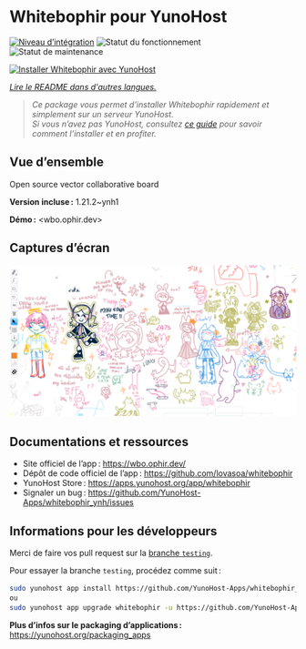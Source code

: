 <!--
Nota bene : ce README est automatiquement généré par <https://github.com/YunoHost/apps/tree/master/tools/readme_generator>
Il NE doit PAS être modifié à la main.
-->

# Whitebophir pour YunoHost

[![Niveau d’intégration](https://apps.yunohost.org/badge/integration/whitebophir)](https://ci-apps.yunohost.org/ci/apps/whitebophir/)
![Statut du fonctionnement](https://apps.yunohost.org/badge/state/whitebophir)
![Statut de maintenance](https://apps.yunohost.org/badge/maintained/whitebophir)

[![Installer Whitebophir avec YunoHost](https://install-app.yunohost.org/install-with-yunohost.svg)](https://install-app.yunohost.org/?app=whitebophir)

*[Lire le README dans d'autres langues.](./ALL_README.md)*

> *Ce package vous permet d’installer Whitebophir rapidement et simplement sur un serveur YunoHost.*  
> *Si vous n’avez pas YunoHost, consultez [ce guide](https://yunohost.org/install) pour savoir comment l’installer et en profiter.*

## Vue d’ensemble

Open source vector collaborative board

**Version incluse :** 1.21.2~ynh1

**Démo :** <wbo.ophir.dev>

## Captures d’écran

![Capture d’écran de Whitebophir](./doc/screenshots/screenshots.png)

## Documentations et ressources

- Site officiel de l’app : <https://wbo.ophir.dev/>
- Dépôt de code officiel de l’app : <https://github.com/lovasoa/whitebophir>
- YunoHost Store : <https://apps.yunohost.org/app/whitebophir>
- Signaler un bug : <https://github.com/YunoHost-Apps/whitebophir_ynh/issues>

## Informations pour les développeurs

Merci de faire vos pull request sur la [branche `testing`](https://github.com/YunoHost-Apps/whitebophir_ynh/tree/testing).

Pour essayer la branche `testing`, procédez comme suit :

```bash
sudo yunohost app install https://github.com/YunoHost-Apps/whitebophir_ynh/tree/testing --debug
ou
sudo yunohost app upgrade whitebophir -u https://github.com/YunoHost-Apps/whitebophir_ynh/tree/testing --debug
```

**Plus d’infos sur le packaging d’applications :** <https://yunohost.org/packaging_apps>
